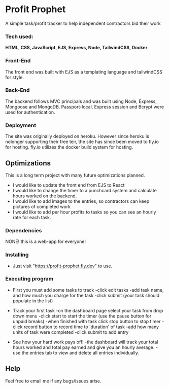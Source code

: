 # Profit Prophet

A simple task/profit tracker to help independent contractors bid their work

### Tech used:
**HTML, CSS, JavaScript, EJS, Express, Node, TailwindCSS, Docker**

### Front-End
The front end was built with EJS as a templating language and tailwindCSS for style.

### Back-End
The backend follows MVC principals and was built using Node, Express, Mongoose and MongoDB. Passport-local, Express session and Bcrypt were used for authentication.

### Deployment 
The site was originally deployed on heroku. However since heroku is nolonger supporting their free teir, the site has since been moved to fly.io for hosting. fly.io utilizes the docker build system for hosting.

## Optimizations
This is a long term project with many future optimizations planned.
- I would like to update the front end from EJS to React
- I would like to change the timer to a punchcard system and calculate hours worked on the backend.
- I would like to add images to the entries, so contractors can keep pictures of completed work
- I would like to add per hour profits to tasks so you can see an hourly rate for each task.

### Dependencies

NONE! this is a web-app for everyone! 

### Installing

* Just visit "https://profit-prophet.fly.dev" to use.

### Executing program

* First you must add some tasks to track
  -click edit tasks
  -add task name, and how much you charge for the task
  -click submit (your task should populate in the list)

* Track your first task 
  -on the dashboard page select your task from drop down menu
  -click start to start the timer (use the pause button for unpaid breaks)
  -when finished with task click stop button to stop timer
  -click record button to record time to 'duration' of task
  -add how many units of task were completed 
  -click submit to add entry

* See how your hard work pays off!
  -the dashboard will track your total hours worked and total pay earned and give you an hourly average.
  -use the entries tab to view and delete all entries individually.

## Help

Feel free to email me if any bugs/issues arise.

